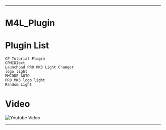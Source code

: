 ***

# M4L_Plugin

# Plugin List
    CP Tutorial Plugin
    CPMIDIext
    Launchpad PRO MK3 Light Changer
    logo light
    MMCODE AUTO
    PRO MK3 logo light
    Random Light
    
# Video
![Youtube Video](https://youtu.be/e0SPH9bxJ0k)

***
